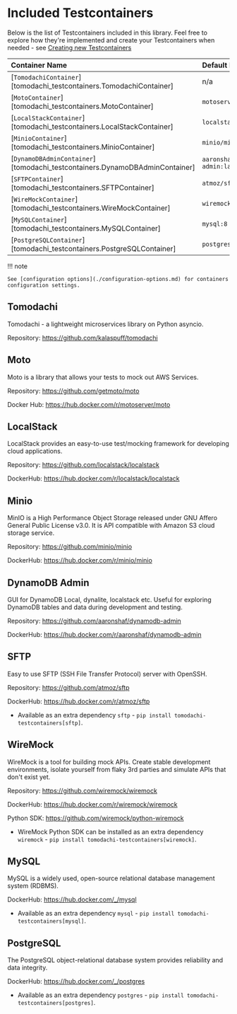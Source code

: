 # Included Testcontainers

Below is the list of Testcontainers included in this library.
Feel free to explore how they're implemented and create your Testcontainers when needed -
see [Creating new Testcontainers](./guides/creating-new-testcontainers.md)

| Container Name                                                              | Default Image                     | Fixture                                                                        |
| :-------------------------------------------------------------------------- | :-------------------------------- | :----------------------------------------------------------------------------- |
| [`TomodachiContainer`][tomodachi_testcontainers.TomodachiContainer]         | n/a                               | n/a                                                                            |
| [`MotoContainer`][tomodachi_testcontainers.MotoContainer]                   | `motoserver/moto:latest`          | [`moto_container`][tomodachi_testcontainers.pytest.moto_container]             |
| [`LocalStackContainer`][tomodachi_testcontainers.LocalStackContainer]       | `localstack/localstack:3`         | [`localstack_container`][tomodachi_testcontainers.pytest.localstack_container] |
| [`MinioContainer`][tomodachi_testcontainers.MinioContainer]                 | `minio/minio:latest`              | [`minio_container`][tomodachi_testcontainers.pytest.minio_container]           |
| [`DynamoDBAdminContainer`][tomodachi_testcontainers.DynamoDBAdminContainer] | `aaronshaf/dynamodb-admin:latest` | n/a                                                                            |
| [`SFTPContainer`][tomodachi_testcontainers.SFTPContainer]                   | `atmoz/sftp:latest`               | [`sftp_container`][tomodachi_testcontainers.pytest.sftp_container]             |
| [`WireMockContainer`][tomodachi_testcontainers.WireMockContainer]           | `wiremock/wiremock:latest`        | [`wiremock_container`][tomodachi_testcontainers.pytest.wiremock_container]     |
| [`MySQLContainer`][tomodachi_testcontainers.MySQLContainer]                 | `mysql:8`                         | [`mysql_container`][tomodachi_testcontainers.pytest.mysql_container]           |
| [`PostgreSQLContainer`][tomodachi_testcontainers.PostgreSQLContainer]       | `postgres:16`                     | [`postgres_container`][tomodachi_testcontainers.pytest.postgres_container]     |

!!! note

    See [configuration options](./configuration-options.md) for containers configuration settings.

## Tomodachi

Tomodachi - a lightweight microservices library on Python asyncio.

Repository: <https://github.com/kalaspuff/tomodachi>

## Moto

Moto is a library that allows your tests to mock out AWS Services.

Repository: <https://github.com/getmoto/moto>

Docker Hub: <https://hub.docker.com/r/motoserver/moto>

## LocalStack

LocalStack provides an easy-to-use test/mocking framework for developing cloud applications.

Repository: <https://github.com/localstack/localstack>

DockerHub: <https://hub.docker.com/r/localstack/localstack>

## Minio

MinIO is a High Performance Object Storage released under GNU Affero General Public License v3.0. It is API compatible with Amazon S3 cloud storage service.

Repository: <https://github.com/minio/minio>

DockerHub: <https://hub.docker.com/r/minio/minio>

## DynamoDB Admin

GUI for DynamoDB Local, dynalite, localstack etc. Useful for exploring DynamoDB tables and data during development and testing.

Repository: <https://github.com/aaronshaf/dynamodb-admin>

DockerHub: <https://hub.docker.com/r/aaronshaf/dynamodb-admin>

## SFTP

Easy to use SFTP (SSH File Transfer Protocol) server with OpenSSH.

Repository: <https://github.com/atmoz/sftp>

DockerHub: <https://hub.docker.com/r/atmoz/sftp>

- Available as an extra dependency `sftp` - `pip install tomodachi-testcontainers[sftp]`.

## WireMock

WireMock is a tool for building mock APIs. Create stable development environments,
isolate yourself from flaky 3rd parties and simulate APIs that don't exist yet.

Repository: <https://github.com/wiremock/wiremock>

DockerHub: <https://hub.docker.com/r/wiremock/wiremock>

Python SDK: <https://github.com/wiremock/python-wiremock>

- WireMock Python SDK can be installed as an extra dependency `wiremock` - `pip install tomodachi-testcontainers[wiremock]`.

## MySQL

MySQL is a widely used, open-source relational database management system (RDBMS).

DockerHub: <https://hub.docker.com/_/mysql>

- Available as an extra dependency `mysql` - `pip install tomodachi-testcontainers[mysql]`.

## PostgreSQL

The PostgreSQL object-relational database system provides reliability and data integrity.

DockerHub: <https://hub.docker.com/_/postgres>

- Available as an extra dependency `postgres` - `pip install tomodachi-testcontainers[postgres]`.

